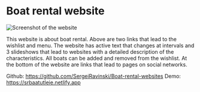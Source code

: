 # Boat rental website

![Screenshot of the website](/assets/srbaatutleie_screenshot.png)

This website is about boat rental. Above are two links that lead to the wishlist and menu. The website has active text that changes at intervals and 3 slideshows that lead to websites with a detailed description of the characteristics. All boats can be added and removed from the wishlist. At the bottom of the website are links that lead to pages on social networks.

Github: https://github.com/SergeiRavinski/Boat-rental-websites
Demo: https://srbaatutleie.netlify.app
